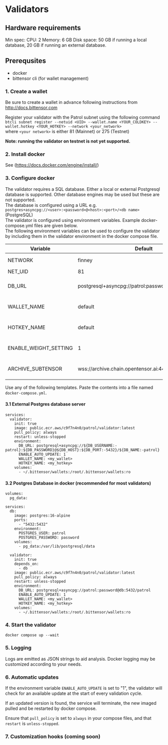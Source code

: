 # Validators

## Hardware requirements
Min spec:
CPU: 2
Memory: 6 GB
Disk space: 50 GB if running a local database, 20 GB if running an external database.

## Prerequsites

- docker
- bittensor cli (for wallet management)

### 1. Create a wallet
Be sure to create a wallet in advance following instructions from http://docs.bittensor.com

Register your validator with the Patrol subnet using the following command  
`btcli subnet register --netuid <UID> --wallet.name <YOUR_COLDKEY> --wallet.hotkey <YOUR_HOTKEY> --network <your_network>`  
where `<your network>` is either 81 (Mainnet) or 275 (Testnet)

**Note: running the validator on testnet is not yet supported.**

### 2. Install docker
See (https://docs.docker.com/engine/install/)

### 3. Configure docker
The validator requires a SQL database. Either a local or external Postgresql database is supported. Other database engines may be used but these are not supported.  
The database is configured using a URL e.g.  
`postgres+asyncpg://<user>:<password>@<host>:<port>/<db name>` (PostgreSQL)  
The validator is configured using environment variables. Example docker-compose.yml files are given below.  
The following environment variables can be used to configure the validator by including them in the validator environment in the docker compose file.

| Variable               | Default                                             | Description                |
|------------------------|-----------------------------------------------------|----------------------------|
| NETWORK                | finney                                              | a subtensor network        |
| NET_UID                | 81                                                  | the net UID                | 
| DB_URL                 | postgresql+asyncpg://patrol:password@db:5432/patrol | The database URL           |
| WALLET_NAME            | default                                             | your wallet coldkey name   |
| HOTKEY_NAME            | default                                             | your wallet hotkey name    |                            
| ENABLE_WEIGHT_SETTING  | 1                                                   | Enables weight setting     |
| ARCHIVE_SUBTENSOR      | wss://archive.chain.opentensor.ai:443               | An archive subtensor node  |

Use any of the following templates. Paste the contents into a file named `docker-compose.yml`.

#### 3.1 External Postgres database server
```
services:
  validator:
    init: true
    image: public.ecr.aws/c9f7n4n0/patrol/validator:latest
    pull_policy: always
    restart: unless-stopped
    environment:
      DB_URL: postgresql+asyncpg://${DB_USERNAME:-patrol}:${DB_PASSWORD}@${DB_HOST}:${DB_PORT:-5432}/${DB_NAME:-patrol}
      ENABLE_AUTO_UPDATE: 1
      WALLET_NAME: <my_wallet>
      HOTKEY_NAME: <my_hotkey>
    volumes:
      - ~/.bittensor/wallets:/root/.bittensor/wallets:ro
```
#### 3.2 Postgres Database in docker (recommended for most validators)
```
volumes:
  pg_data:

services:
  db:
    image: postgres:16-alpine
    ports:
      - "5432:5432"
    environment:
      POSTGRES_USER: patrol
      POSTGRES_PASSWORD: password
    volumes:
      - pg_data:/var/lib/postgresql/data

  validator:
    init: true
    depends_on:
      - db
    image: public.ecr.aws/c9f7n4n0/patrol/validator:latest
    pull_policy: always
    restart: unless-stopped
    environment:
      DB_URL: postgresql+asyncpg://patrol:password@db:5432/patrol
      ENABLE_AUTO_UPDATE: 1
      WALLET_NAME: <my_wallet>
      HOTKEY_NAME: <my_hotkey>
    volumes:
      - ~/.bittensor/wallets:/root/.bittensor/wallets:ro
```

### 4. Start the validator
`docker compose up --wait`

### 5. Logging
Logs are emitted as JSON strings to aid analysis.
Docker logging may be customized according to your needs.

### 6. Automatic updates
If the environment variable `ENABLE_AUTO_UPDATE` is set to "1", the validator will check for an available update at the start of every validation cycle.

If an updated version is found, the service will terminate, the new imaged pulled and be restarted by docker compose.

Ensure that `pull_policy` is set to `always` in your compose files, and that `restart` is `unless-stopped`.

### 7. Customization hooks (coming soon)
